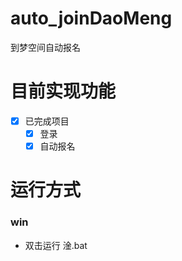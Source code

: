 # auto_joinDaoMeng
到梦空间自动报名


# 目前实现功能
- [x] 已完成项目
  - [x] 登录
  - [x] 自动报名
  
# 运行方式

### win 
- 双击运行 淦.bat

  
  
  
